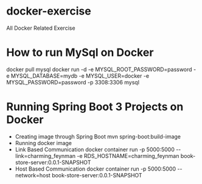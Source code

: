 # docker-exercise
All Docker Related Exercise

# How to run MySql on Docker
  docker pull mysql
  docker run -d -e MYSQL_ROOT_PASSWORD=password -e MYSQL_DATABASE=mydb -e MYSQL_USER=docker -e MYSQL_PASSWORD=password -p 3308:3306 mysql
  
# Running Spring Boot 3 Projects on Docker

- Creating image through Spring Boot
   	   mvn spring-boot:build-image
- Running docker image
 - Link Based Communication
   	   docker container run -p 5000:5000 --link=charming_feynman -e RDS_HOSTNAME=charming_feynman book-store-server:0.0.1-SNAPSHOT
 - Host Based Communication
  	    docker container run -p 5000:5000 --network=host book-store-server:0.0.1-SNAPSHOT

